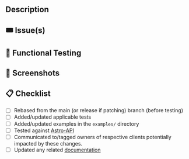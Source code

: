 ## Description

<!--- Describe the purpose of this pull request. --->

## 🎟 Issue(s)

## 🧪 Functional Testing

<!--- List the functional testing steps to confirm this feature or fix. --->

## 📸 Screenshots

<!--- Add screenshots to illustrate the validity of these changes. --->

## 📋 Checklist

- [ ] Rebased from the main (or release if patching) branch (before testing)
- [ ] Added/updated applicable tests
- [ ] Added/updated examples in the `examples/` directory
- [ ] Tested against [Astro-API](https://github.com/astronomer/astro/)
- [ ] Communicated to/tagged owners of respective clients potentially impacted by these changes.
- [ ] Updated any related [documentation](https://github.com/astronomer/docs/)

